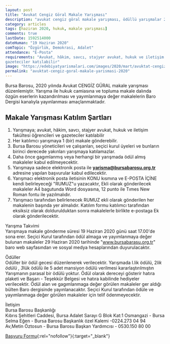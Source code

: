 ```yaml
---
layout: post
title: "Avukat Cengiz Göral Makale Yarışması"
description: "avukat cengiz göral makale yarışması, ödüllü yarışmalar 2020"
category: articles
tags: [haziran 2020, hukuk, makale yarışması]
comments: true
lastDate: 1592514000    
dateHuman: "19 Haziran 2020"
comTopic: "Özgürlük, Demokrasi, Adalet"
attendance: "E-Posta"
requirements: "Avukat, hâkim, savcı, stajyer avukat, hukuk ve iletişim fakültesi öğrencileri ve
gazeteciler katılabilir"
image: "https://edebiyatyarismalari.com/images/2020/mart/avuktat-cengiz-goral-makale-yarismasi.jpg"
permalink: "avuktat-cengiz-goral-makale-yarismasi-2020"
---
```


Bursa Barosu, 2020 yılında Avukat CENGİZ GÜRAL makale yarışması düzenlemiştir.
Yarışma ile hukuk camiasına ve topluma makale dalında özgün eserlerin kazandırılması ve yayımlanmaya değer makalelerin Baro Dergisi kanalıyla yayınlanması amaçlanmaktadır.

## Makale Yarışması Katılım Şartları
1. Yarışmaya; avukat, hâkim, savcı, stajyer avukat, hukuk ve iletişim fakültesi öğrencileri ve
gazeteciler katılabilir
2. Her katılımcı yarışmaya 1 (bir) makale gönderebilir.
3. Bursa Barosu yöneticileri ve çalışanları, seçici kurul üyeleri ve bunların birinci derecede yakınları
yarışmaya katılamazlar.
4. Daha önce gagımlanmış veya herhangi bir yarışmada ödül almış makaleler kabul edilmeyecektir.
5. Yarışmaya sadece elektronik posta ile **yarisma@bursabarosu.org.tr** adresine yapılan başvurular
kabul edilecektir.
6. Yarışmacı elektronik posta iletisinin KONU kısmına ve E-POSTA İÇİNE kendi belirleyeceği "RUMUZ"u yazacaktır,
Ekli olarak gönderilecek makaleler A4 bagutunda Word dosyasına, 12 punto ile Tımes New Roman fontu ile yazılmalıdır.
7. Yarışmacı tarafından belirlenecek RUMUZ ekli olarak gönderilen her makalenin başında yer almalıdır.
Katılım formu katılımcı tarafından eksiksiz olarak doldurulduktan sonra makalelerle birlikte e-postaga Ek olarak gönderilecektir.

Yarışma Takvimi  
Yarışmaya makale gönderme süresi 19 Haziran 2020 günü saat 17.00'de sona erer. Seçici Kurul tarafından ödül almaga ve yayımlanmaya değer bulunan makaleler 29 Haziran 2020 tarihinde "www.bursabarasu.org.tr" baro web sayfasından ve sosyal medya hesaplarından duyurulacaktır.

Ödüller  
Odüller bir ödül gecesi düzenlenerek verilecektir.
Yarışmada I.lik ödülü, 2*Iik ödülü , 3*Iük ödülü ile 5 adet mansiyon ödülü verilmesi kararlaştırılmıştın
Yarışmanın parasal bir ödülü yoktur.
Ödül olarak dereceyi gösterir hatıra plaketi ve Başarı - Teşekkür Belgesi ve hatıra kabilinde hediyeler
verilecektir.
Ödül alan ve gagımlanmaga değer görülen makaleler ger aldığı bülten Baro dergisinde yayınlanacaktır.
Seçici Kurul tarafından ödüle ve yayımlanmaga değer görülen makaleler için telif ödenmeyecektir.  

İletişim  
Bursa Barosu Başkanlığı  
Kıbrıs Şehitleri Caddesi, Bursa Adalet Sarayı G Blok Kat:1 Osmangazi - Bursa  
Selma Eğen - Bursa Barosu Başkanlık özel Kalemi -0224.273 04 94  
Av,Metin Öztosun - Bursa Barosu Başkan Yardımcısı - 0530.150 80 00  

[Başvuru Formu](https://www.bursabarosu.org.tr/tr/md-File-Download.htm?path=%2Ffiles%2Fdownloads%2Fpagefiles%2F%7Baf2640df-ed0d-4ff5-8358-bbb4a72dae3f%7D%2Ffiles%2Fmakale_form.doc?ref=edebiyatyarismalari.com){:rel="nofollow"}{:target="_blank"}